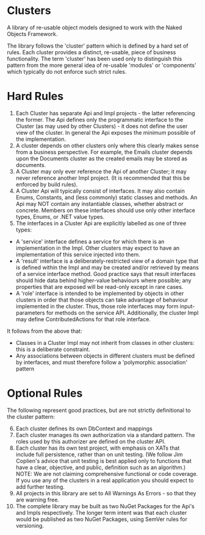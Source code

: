Clusters
========

A library of re-usable object models designed to work with the Naked Objects Framework.

The library follows the 'cluster' pattern which is defined by a hard set of rules.  Each cluster provides a distinct, re-usable, piece of business functionality. The term 'cluster' has been used only to distinguish this pattern from the more general idea of re-usable 'modules' or 'components' which typically do not enforce such strict rules. 

Hard Rules
==========

1. Each Cluster has separate Api and Impl projects - the latter referencing the former.  The Api defines only the programmatic interface to the Cluster (as may used by other Clusters) - it does not define the user view of the cluster.  In general the Api exposes the minimum possible of the implementation.
2. A cluster depends on other clusters only where this clearly makes sense from a business perspective.  For example, the Emails cluster depends upon the Documents cluster as the created emails may be stored as documents.
3. A Cluster may only ever reference the Api of another Cluster; it may never reference another Impl project.  (It is recommended that this be enforced by build rules).
4. A Cluster Api will typically consist of interfaces.  It may also contain Enums, Constants, and (less commonly) static classes and methods. An Api may NOT contain any instantiable classes, whether abstract or concrete. Members on these interfaces should use only other interface types, Enums, or .NET value types.
5. The interfaces in a Cluster Api are explicitly labelled as one of three types:
- A 'service' interface defines a service for which there is an implementation in the Impl. Other clusters may expect to have an implementation of this service injected into them.
- A 'result' interface is a deliberately-restricted view of a domain type that is defined within the Impl and may be created and/or retrieved by means of a service interface method. Good practice says that result interfaces should hide data behind higher-value behaviours where possible; any properties that are exposed will be read-only except in rare cases.
- A 'role' interface is intended to be implemented by objects in other clusters in order that those objects can take advantage of behaviour implemented in the cluster. Thus, those role interfaces may form input-parameters for methods on the service API. Additionally, the cluster Impl may define ContributedActions for that role interface.

It follows from the above that:
 - Classes in a Cluster Impl may not inherit from classes in other clusters: this is a deliberate constraint.
 - Any associations between objects in different clusters must be defined by interfaces, and must therefore follow a 'polymorphic association' pattern
 
Optional Rules
==============

The following represent good practices, but are not strictly definitional to the cluster pattern:

6. Each cluster defines its own DbContext and mappings
7. Each cluster manages its own authorization via a standard pattern.  The roles used by this authorizer are defined on the cluster API.
8. Each cluster has its own test project, with emphasis on XATs that include full persistence, rather than on unit testing.  (We follow Jim Coplien's advice that unit testing is best applied only to functions that have a clear, objective, and public, definition such as an algorithm.) NOTE: We are not claiming comprehensive functional or code coverage. If you use any of the clusters in a real application you should expect to add further testing.
9. All projects in this library are set to All Warnings As Errors - so that they are warning free.
10. The complete library may be built as two NuGet Packages for the Api's and Impls respectively.  The longer term intent was that each cluster would be published as two NuGet Packages, using SemVer rules for versioning.
